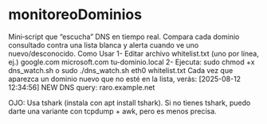 # monitoreoDominios
Mini‑script que “escucha” DNS en tiempo real. Compara cada dominio consultado contra una lista blanca y alerta cuando ve uno nuevo/desconocido.
Como Usar
1- Editar archivo whitelist.txt (uno por línea, ej.)
google.com
microsoft.com
tu-dominio.local
2- Ejecuta:
sudo chmod +x dns_watch.sh
          o
sudo ./dns_watch.sh eth0 whitelist.txt
Cada vez que aparezca un dominio nuevo que no esté en la lista, verás:
[2025-08-12 12:34:56] NEW DNS query: raro.example.net

OJO:
Usa tshark (instala con apt install tshark).
Si no tienes tshark, puedo darte una variante con tcpdump + awk, pero es menos precisa.
